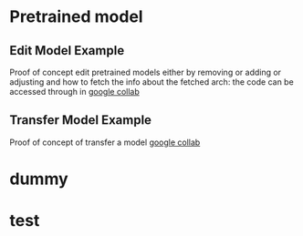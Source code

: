 # Pretrained model

## Edit Model Example

Proof of concept edit pretrained models either by removing or adding or adjusting and how to fetch the info about the fetched arch:
the code can be accessed through in <a href ="https://bit.ly/49URiLN" > google collab </a>

## Transfer Model Example

Proof of concept of transfer a model <a href = "https://bit.ly/47rQah2" >google collab </a>

# dummy

# test
